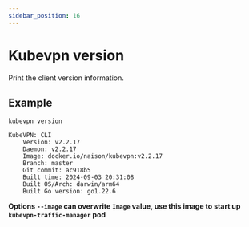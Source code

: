 ```yaml
---
sidebar_position: 16
---
```


# Kubevpn version

Print the client version information.

## Example

```shell
kubevpn version
```

```text
KubeVPN: CLI
    Version: v2.2.17
    Daemon: v2.2.17
    Image: docker.io/naison/kubevpn:v2.2.17
    Branch: master
    Git commit: ac918b5
    Built time: 2024-09-03 20:31:08
    Built OS/Arch: darwin/arm64
    Built Go version: go1.22.6
```

**Options `--image` can overwrite `Image` value, use this image to start up `kubevpn-traffic-manager` pod**